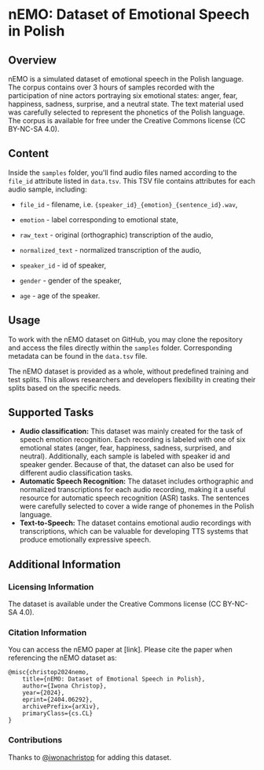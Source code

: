 # nEMO: Dataset of Emotional Speech in Polish

## Overview

nEMO is a simulated dataset of emotional speech in the Polish language. The corpus contains over 3 hours of samples recorded with the participation of nine actors portraying six emotional states: anger, fear, happiness, sadness, surprise, and a neutral state. The text material used was carefully selected to represent the phonetics of the Polish language. The corpus is available for free under the Creative Commons license (CC BY-NC-SA 4.0).

## Content

Inside the `samples` folder, you'll find audio files named according to the `file_id` attribute listed in `data.tsv`. This TSV file contains attributes for each audio sample, including:

- `file_id` - filename, i.e. `{speaker_id}_{emotion}_{sentence_id}.wav`,

- `emotion` - label corresponding to emotional state,

- `raw_text` - original (orthographic) transcription of the audio,

- `normalized_text` - normalized transcription of the audio,

- `speaker_id` - id of speaker,

- `gender` - gender of the speaker,

- `age` - age of the speaker.

## Usage

To work with the nEMO dataset on GitHub, you may clone the repository and access the files directly within the `samples` folder. Corresponding metadata can be found in the `data.tsv` file.

The nEMO dataset is provided as a whole, without predefined training and test splits. This allows researchers and developers flexibility in creating their splits based on the specific needs.

## Supported Tasks

- **Audio classification:** This dataset was mainly created for the task of speech emotion recognition. Each recording is labeled with one of six emotional states (anger, fear, happiness, sadness, surprised, and neutral). Additionally, each sample is labeled with speaker id and speaker gender. Because of that, the dataset can also be used for different audio classification tasks.
- **Automatic Speech Recognition:** The dataset includes orthographic and normalized transcriptions for each audio recording, making it a useful resource for automatic speech recognition (ASR) tasks. The sentences were carefully selected to cover a wide range of phonemes in the Polish language.
- **Text-to-Speech:** The dataset contains emotional audio recordings with transcriptions, which can be valuable for developing TTS systems that produce emotionally expressive speech.

## Additional Information

### Licensing Information

The dataset is available under the Creative Commons license (CC BY-NC-SA 4.0).

### Citation Information

You can access the nEMO paper at [link]. Please cite the paper when referencing the nEMO dataset as:

```
@misc{christop2024nemo,
    title={nEMO: Dataset of Emotional Speech in Polish}, 
    author={Iwona Christop},
    year={2024},
    eprint={2404.06292},
    archivePrefix={arXiv},
    primaryClass={cs.CL}
}
```

### Contributions

Thanks to [@iwonachristop](https://github.com/iwona-christop) for adding this dataset.